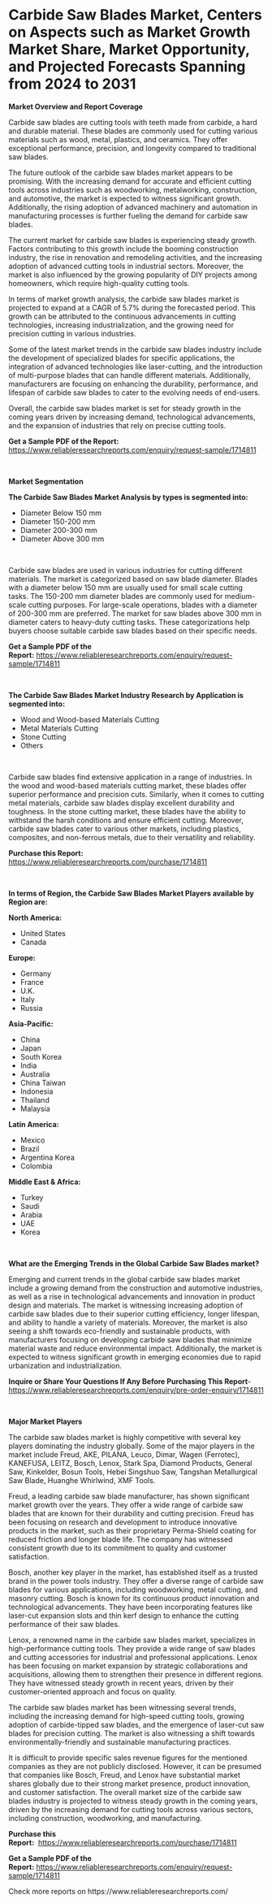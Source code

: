 <p><h1>Carbide Saw Blades Market, Centers on Aspects such as Market Growth Market Share, Market Opportunity, and Projected Forecasts Spanning from 2024 to 2031</h1></p><p><strong>Market Overview and Report Coverage</strong></p>
<p><p>Carbide saw blades are cutting tools with teeth made from carbide, a hard and durable material. These blades are commonly used for cutting various materials such as wood, metal, plastics, and ceramics. They offer exceptional performance, precision, and longevity compared to traditional saw blades.</p><p>The future outlook of the carbide saw blades market appears to be promising. With the increasing demand for accurate and efficient cutting tools across industries such as woodworking, metalworking, construction, and automotive, the market is expected to witness significant growth. Additionally, the rising adoption of advanced machinery and automation in manufacturing processes is further fueling the demand for carbide saw blades.</p><p>The current market for carbide saw blades is experiencing steady growth. Factors contributing to this growth include the booming construction industry, the rise in renovation and remodeling activities, and the increasing adoption of advanced cutting tools in industrial sectors. Moreover, the market is also influenced by the growing popularity of DIY projects among homeowners, which require high-quality cutting tools.</p><p>In terms of market growth analysis, the carbide saw blades market is projected to expand at a CAGR of 5.7% during the forecasted period. This growth can be attributed to the continuous advancements in cutting technologies, increasing industrialization, and the growing need for precision cutting in various industries.</p><p>Some of the latest market trends in the carbide saw blades industry include the development of specialized blades for specific applications, the integration of advanced technologies like laser-cutting, and the introduction of multi-purpose blades that can handle different materials. Additionally, manufacturers are focusing on enhancing the durability, performance, and lifespan of carbide saw blades to cater to the evolving needs of end-users.</p><p>Overall, the carbide saw blades market is set for steady growth in the coming years driven by increasing demand, technological advancements, and the expansion of industries that rely on precise cutting tools.</p></p>
<p><strong>Get a Sample PDF of the Report:</strong> <a href="https://www.reliableresearchreports.com/enquiry/request-sample/1714811">https://www.reliableresearchreports.com/enquiry/request-sample/1714811</a></p>
<p>&nbsp;</p>
<p><strong>Market Segmentation</strong></p>
<p><strong>The Carbide Saw Blades Market Analysis by types is segmented into:</strong></p>
<p><ul><li>Diameter Below 150 mm</li><li>Diameter 150-200 mm</li><li>Diameter 200-300 mm</li><li>Diameter Above 300 mm</li></ul></p>
<p>&nbsp;</p>
<p><p>Carbide saw blades are used in various industries for cutting different materials. The market is categorized based on saw blade diameter. Blades with a diameter below 150 mm are usually used for small scale cutting tasks. The 150-200 mm diameter blades are commonly used for medium-scale cutting purposes. For large-scale operations, blades with a diameter of 200-300 mm are preferred. The market for saw blades above 300 mm in diameter caters to heavy-duty cutting tasks. These categorizations help buyers choose suitable carbide saw blades based on their specific needs.</p></p>
<p><strong>Get a Sample PDF of the Report:</strong>&nbsp;<a href="https://www.reliableresearchreports.com/enquiry/request-sample/1714811">https://www.reliableresearchreports.com/enquiry/request-sample/1714811</a></p>
<p>&nbsp;</p>
<p><strong>The Carbide Saw Blades Market Industry Research by Application is segmented into:</strong></p>
<p><ul><li>Wood and Wood-based Materials Cutting</li><li>Metal Materials Cutting</li><li>Stone Cutting</li><li>Others</li></ul></p>
<p>&nbsp;</p>
<p><p>Carbide saw blades find extensive application in a range of industries. In the wood and wood-based materials cutting market, these blades offer superior performance and precision cuts. Similarly, when it comes to cutting metal materials, carbide saw blades display excellent durability and toughness. In the stone cutting market, these blades have the ability to withstand the harsh conditions and ensure efficient cutting. Moreover, carbide saw blades cater to various other markets, including plastics, composites, and non-ferrous metals, due to their versatility and reliability.</p></p>
<p><strong>Purchase this Report:</strong>&nbsp; <a href="https://www.reliableresearchreports.com/purchase/1714811">https://www.reliableresearchreports.com/purchase/1714811</a></p>
<p>&nbsp;</p>
<p><strong>In terms of Region, the Carbide Saw Blades Market Players available by Region are:</strong></p>
<p>
    <p> <strong> North America: </strong>
        <ul>
            <li>United States</li>
            <li>Canada</li>
        </ul>
        </p> 
    <p> <strong> Europe: </strong>
        <ul>
            <li>Germany</li>
            <li>France</li>
            <li>U.K.</li>
            <li>Italy</li>
            <li>Russia</li>
        </ul>
        </p> 
    <p> <strong> Asia-Pacific: </strong>
        <ul>
            <li>China</li>
            <li>Japan</li>
            <li>South Korea</li>
            <li>India</li>
            <li>Australia</li>
            <li>China Taiwan</li>
            <li>Indonesia</li>
            <li>Thailand</li>
            <li>Malaysia</li>
        </ul>
        </p> 
    <p> <strong> Latin America: </strong>
        <ul>
            <li>Mexico</li>
            <li>Brazil</li>
            <li>Argentina Korea</li>
            <li>Colombia</li>
        </ul>
        </p> 
    <p> <strong> Middle East & Africa: </strong>
        <ul>
            <li>Turkey</li>
            <li>Saudi</li>
            <li>Arabia</li>
            <li>UAE</li>
            <li>Korea</li>
        </ul>
    </p>
    </p>
<p>&nbsp;</p>
<p><strong>What are the Emerging Trends in the Global Carbide Saw Blades market?</strong></p>
<p><p>Emerging and current trends in the global carbide saw blades market include a growing demand from the construction and automotive industries, as well as a rise in technological advancements and innovation in product design and materials. The market is witnessing increasing adoption of carbide saw blades due to their superior cutting efficiency, longer lifespan, and ability to handle a variety of materials. Moreover, the market is also seeing a shift towards eco-friendly and sustainable products, with manufacturers focusing on developing carbide saw blades that minimize material waste and reduce environmental impact. Additionally, the market is expected to witness significant growth in emerging economies due to rapid urbanization and industrialization.</p></p>
<p><strong>Inquire or Share Your Questions If Any Before Purchasing This Report</strong>- <a href="https://www.reliableresearchreports.com/enquiry/pre-order-enquiry/1714811">https://www.reliableresearchreports.com/enquiry/pre-order-enquiry/1714811</a></p>
<p>&nbsp;</p>
<p><strong>Major Market Players</strong></p>
<p><p>The carbide saw blades market is highly competitive with several key players dominating the industry globally. Some of the major players in the market include Freud, AKE, PILANA, Leuco, Dimar, Wagen (Ferrotec), KANEFUSA, LEITZ, Bosch, Lenox, Stark Spa, Diamond Products, General Saw, Kinkelder, Bosun Tools, Hebei Singshuo Saw, Tangshan Metallurgical Saw Blade, Huanghe Whirlwind, XMF Tools.</p><p>Freud, a leading carbide saw blade manufacturer, has shown significant market growth over the years. They offer a wide range of carbide saw blades that are known for their durability and cutting precision. Freud has been focusing on research and development to introduce innovative products in the market, such as their proprietary Perma-Shield coating for reduced friction and longer blade life. The company has witnessed consistent growth due to its commitment to quality and customer satisfaction.</p><p>Bosch, another key player in the market, has established itself as a trusted brand in the power tools industry. They offer a diverse range of carbide saw blades for various applications, including woodworking, metal cutting, and masonry cutting. Bosch is known for its continuous product innovation and technological advancements. They have been incorporating features like laser-cut expansion slots and thin kerf design to enhance the cutting performance of their saw blades.</p><p>Lenox, a renowned name in the carbide saw blades market, specializes in high-performance cutting tools. They provide a wide range of saw blades and cutting accessories for industrial and professional applications. Lenox has been focusing on market expansion by strategic collaborations and acquisitions, allowing them to strengthen their presence in different regions. They have witnessed steady growth in recent years, driven by their customer-oriented approach and focus on quality.</p><p>The carbide saw blades market has been witnessing several trends, including the increasing demand for high-speed cutting tools, growing adoption of carbide-tipped saw blades, and the emergence of laser-cut saw blades for precision cutting. The market is also witnessing a shift towards environmentally-friendly and sustainable manufacturing practices.</p><p>It is difficult to provide specific sales revenue figures for the mentioned companies as they are not publicly disclosed. However, it can be presumed that companies like Bosch, Freud, and Lenox have substantial market shares globally due to their strong market presence, product innovation, and customer satisfaction. The overall market size of the carbide saw blades industry is projected to witness steady growth in the coming years, driven by the increasing demand for cutting tools across various sectors, including construction, woodworking, and manufacturing.</p></p>
<p><strong>Purchase this Report:</strong>&nbsp;&nbsp;<a href="https://www.reliableresearchreports.com/purchase/1714811">https://www.reliableresearchreports.com/purchase/1714811</a></p>
<p></p>
<p><strong>Get a Sample PDF of the Report:</strong>&nbsp;<a href="https://www.reliableresearchreports.com/enquiry/request-sample/1714811">https://www.reliableresearchreports.com/enquiry/request-sample/1714811</a></p>
<p>Check more reports on https://www.reliableresearchreports.com/</p>